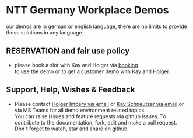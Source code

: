 # NTT Germany Workplace Demos

our demos are in german or english language, there are no limits to provide these solutions in any language.

## RESERVATION and fair use policy
   - please book a slot with Kay and Holger via [booking](https://www.nttdemo.de/booking)   
     to use the demo or to get a customer demo with Kay and Holger.
      

## Support, Help, Wishes & Feedback

   - Please contact [Holger Imbery via email](mailto:holger.imbery@global.ntt?subject=[nttdemo]%20Feedback) or [Kay Schneutzer via email](mailto:kay.schneutzer@global.ntt?subject=[nttdemo]%20Feedback) or
     via MS Teams for all demo environment related topics.   
     You can raise issues and feature requests via github issues.
     To contribute to the documentation, fork, edit and make a pull request.   
     Don´t forget to watch, star and share on github.

